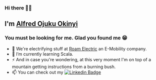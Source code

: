 ### Hi there 👊🏿

## I'm [Alfred Ojuku Okinyi](https://alfred-ojuku.github.io/)
### You must be looking for me. Glad you found me 😁

- 🔭 We're electrifying stuff at [Roam Electric](https://www.roam-electric.com/) an E-Mobility company.
- 🌱 I’m currently learning Scala.
- ⚡ And in case you're wondering, at this very moment I'm on top of a mountain getting instructions from a burning bush. 
- 📫 You can check out my [![Linkedin Badge](https://img.shields.io/badge/-LinkedIn-0e76a8?style=flat-square&logo=Linkedin&logoColor=white)](https://www.linkedin.com/in/alfred-ojuku-0bb005176)
<!--
**alfred-ojuku/alfred-ojuku** is a ✨ _special_ ✨ repository because its `README.md` (this file) appears on your GitHub profile.

Here are some ideas to get you started:

- 🔭 I’m currently working on ...
- 🌱 I’m currently learning ...
- 👯 I’m looking to collaborate on ...
- 🤔 I’m looking for help with ...
- 💬 Ask me about ...
- 📫 How to reach me: ...
- 😄 Pronouns: ...
- ⚡ Fun fact: ...
-->
